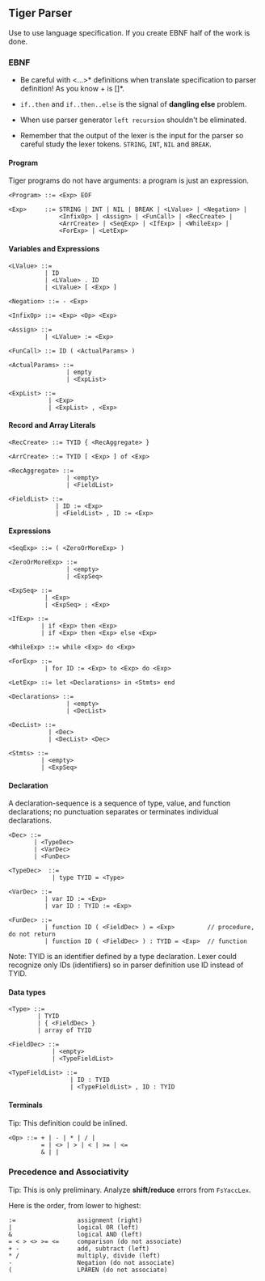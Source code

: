 ## Tiger Parser

Use to use language specification. If you create EBNF half of the work is done.

### EBNF

-  Be careful with <...>* definitions when translate specification to parser definition!
   As you know <Dec>+ is <Dec> [<Dec>]*.

- `if..then` and `if..then..else` is the signal of **dangling else** problem.

- When use parser generator `left recursion` shouldn't be eliminated.

- Remember that the output of the lexer is the input for the parser so careful study the
  lexer tokens. `STRING`, `INT`, `NIL` and `BREAK`.

#### Program

Tiger programs do not have arguments: a program is just an expression.

```
<Program> ::= <Exp> EOF

<Exp>     ::= STRING | INT | NIL | BREAK | <LValue> | <Negation> |
              <InfixOp> | <Assign> | <FunCall> | <RecCreate> |
			  <ArrCreate> | <SeqExp> | <IfExp> | <WhileExp> |
			  <ForExp> | <LetExp>

```

#### Variables and Expressions

```
<LValue> ::=
          | ID
          | <LValue> . ID
          | <LValue> [ <Exp> ]

<Negation> ::= - <Exp>

<InfixOp> ::= <Exp> <Op> <Exp>

<Assign> ::=
          | <LValue> := <Exp>

<FunCall> ::= ID ( <ActualParams> )

<ActualParams> ::=
                | empty
		        | <ExpList>

<ExpList> ::=
           | <Exp>
		   | <ExpList> , <Exp>
```

#### Record and Array Literals

```
<RecCreate> ::= TYID { <RecAggregate> }

<ArrCreate> ::= TYID [ <Exp> ] of <Exp>

<RecAggregate> ::=
                | <empty>
			    | <FieldList>

<FieldList> ::=
             | ID := <Exp>
			 | <FieldList> , ID := <Exp>
```


#### Expressions

```
<SeqExp> ::= ( <ZeroOrMoreExp> )

<ZeroOrMoreExp> ::=
                | <empty>
				| <ExpSeq>

<ExpSeq> ::=
          | <Exp>
		  | <ExpSeq> ; <Exp>

<IfExp> ::=
         | if <Exp> then <Exp>
		 | if <Exp> then <Exp> else <Exp>

<WhileExp> ::= while <Exp> do <Exp>

<ForExp> ::=
          | for ID := <Exp> to <Exp> do <Exp>

<LetExp> ::= let <Declarations> in <Stmts> end

<Declarations> ::=
                | <empty>
				| <DecList>

<DecList> ::=
           | <Dec>
		   | <DecList> <Dec>

<Stmts> ::=
         | <empty>
		 | <ExpSeq>
```

#### Declaration

A declaration-sequence is a sequence of type, value, and function declarations; no
punctuation separates or terminates individual declarations.

```
<Dec> ::=
       | <TypeDec>
       | <VarDec>
       | <FunDec>

<TypeDec>  ::=
            | type TYID = <Type>

<VarDec> ::=
          | var ID := <Exp>
          | var ID : TYID := <Exp>

<FunDec> ::=
          | function ID ( <FieldDec> ) = <Exp>         // procedure, do not return
          | function ID ( <FieldDec> ) : TYID = <Exp>  // function
```

Note: TYID is an identifier defined by a type declaration. Lexer could recognize only
      IDs (identifiers) so in parser definition use ID instead of TYID.

#### Data types

```
<Type> ::=
        | TYID
        | { <FieldDec> }
        | array of TYID

<FieldDec> ::=
            | <empty>
            | <TypeFieldList>

<TypeFieldList> ::=
                 | ID : TYID
			     | <TypeFieldList> , ID : TYID

```
#### Terminals

Tip: This definition could be inlined.

```
<Op> ::= + | - | * | / |
         = | <> | > | < | >= | <=
         & | |
```

### Precedence and Associativity

Tip: This is only preliminary. Analyze **shift/reduce** errors from `FsYaccLex`.

Here is the order, from lower to highest:

```
:=                 assignment (right)
|                  logical OR (left)
&                  logical AND (left)
= < > <> >= <=     comparison (do not associate)
+ -                add, subtract (left)
* /                multiply, divide (left)
-                  Negation (do not associate)
(                  LPAREN (do not associate)
```
